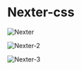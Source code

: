 # Nexter-css

![Nexter](https://user-images.githubusercontent.com/67459221/211936540-7e0c3e0d-0449-47b0-8957-da8d52efdd5e.png)

![Nexter-2](https://user-images.githubusercontent.com/67459221/211936881-b41c18a9-db26-4ea6-9200-f19c9f97cc65.png)

![Nexter-3](https://user-images.githubusercontent.com/67459221/211937022-07a4e9c8-82c4-42c8-aaeb-96951425ab86.png)
